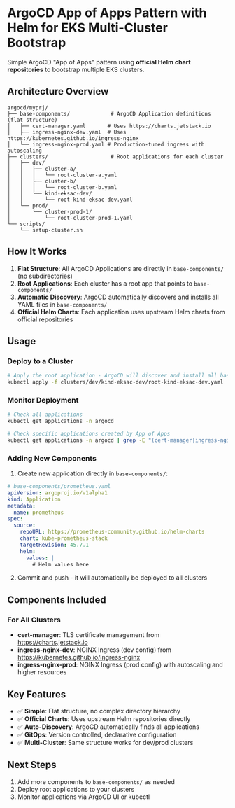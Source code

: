 # ArgoCD App of Apps Pattern with Helm for EKS Multi-Cluster Bootstrap

Simple ArgoCD "App of Apps" pattern using **official Helm chart repositories** to bootstrap multiple EKS clusters.

## Architecture Overview

```
argocd/myprj/
├── base-components/             # ArgoCD Application definitions (flat structure)
│   ├── cert-manager.yaml       # Uses https://charts.jetstack.io
│   ├── ingress-nginx-dev.yaml  # Uses https://kubernetes.github.io/ingress-nginx
│   └── ingress-nginx-prod.yaml # Production-tuned ingress with autoscaling
├── clusters/                    # Root applications for each cluster
│   ├── dev/
│   │   ├── cluster-a/
│   │   │   └── root-cluster-a.yaml
│   │   ├── cluster-b/
│   │   │   └── root-cluster-b.yaml
│   │   └── kind-eksac-dev/
│   │       └── root-kind-eksac-dev.yaml
│   └── prod/
│       └── cluster-prod-1/
│           └── root-cluster-prod-1.yaml
└── scripts/
    └── setup-cluster.sh
```

## How It Works

1. **Flat Structure**: All ArgoCD Applications are directly in `base-components/` (no subdirectories)
2. **Root Applications**: Each cluster has a root app that points to `base-components/`
3. **Automatic Discovery**: ArgoCD automatically discovers and installs all YAML files in `base-components/`
4. **Official Helm Charts**: Each application uses upstream Helm charts from official repositories

## Usage

### Deploy to a Cluster

```bash
# Apply the root application - ArgoCD will discover and install all base components
kubectl apply -f clusters/dev/kind-eksac-dev/root-kind-eksac-dev.yaml
```

### Monitor Deployment

```bash
# Check all applications
kubectl get applications -n argocd

# Check specific applications created by App of Apps
kubectl get applications -n argocd | grep -E "(cert-manager|ingress-nginx)"
```

### Adding New Components

1. Create new application directly in `base-components/`:
```yaml
# base-components/prometheus.yaml
apiVersion: argoproj.io/v1alpha1
kind: Application
metadata:
  name: prometheus
spec:
  source:
    repoURL: https://prometheus-community.github.io/helm-charts
    chart: kube-prometheus-stack
    targetRevision: 45.7.1
    helm:
      values: |
        # Helm values here
```

2. Commit and push - it will automatically be deployed to all clusters

## Components Included

### For All Clusters
- **cert-manager**: TLS certificate management from https://charts.jetstack.io
- **ingress-nginx-dev**: NGINX Ingress (dev config) from https://kubernetes.github.io/ingress-nginx
- **ingress-nginx-prod**: NGINX Ingress (prod config) with autoscaling and higher resources

## Key Features

- ✅ **Simple**: Flat structure, no complex directory hierarchy
- ✅ **Official Charts**: Uses upstream Helm repositories directly
- ✅ **Auto-Discovery**: ArgoCD automatically finds all applications
- ✅ **GitOps**: Version controlled, declarative configuration
- ✅ **Multi-Cluster**: Same structure works for dev/prod clusters

## Next Steps

1. Add more components to `base-components/` as needed
2. Deploy root applications to your clusters
3. Monitor applications via ArgoCD UI or kubectl 